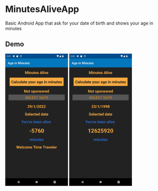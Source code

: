 # MinutesAliveApp
Basic Android App that ask for your date of birth and shows your age in minutes

## Demo 

<img src="https://raw.githubusercontent.com/jestorDev/MinutesAliveApp/master/ss1.png" width="200">
<img src="https://raw.githubusercontent.com/jestorDev/MinutesAliveApp/master/ss2.png" width="200">
